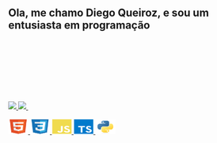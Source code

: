 ## Ola, me chamo Diego Queiroz, e sou um entusiasta em programação

<div>
  <a href="https://github.com/Diegiwg">
  <img height="140em" src="https://github-readme-stats.vercel.app/api?username=diegiwg&show_icons=true&theme=dark&include_all_commits=true&count_private=true"/>
  <img height="140em" src="https://github-readme-stats.vercel.app/api/top-langs/?username=diegiwg&layout=compact&langs_count=7&theme=dark"/>
   <img height="140em" src"https://github-readme-stats.vercel.app/api/wakatime?username=diegiwg" />   
</div>
    <br />
<div style="display: inline_block">
    <img alt="HTML" height="30" width="40" src="https://raw.githubusercontent.com/devicons/devicon/master/icons/html5/html5-original.svg">
    <img alt="CSS" height="30" width="40" src="https://raw.githubusercontent.com/devicons/devicon/master/icons/css3/css3-original.svg">
    <img alt="Js" height="30" width="40" src="https://raw.githubusercontent.com/devicons/devicon/master/icons/javascript/javascript-plain.svg">
    <img alt="Ts" height="30" width="40" src="https://raw.githubusercontent.com/devicons/devicon/master/icons/typescript/typescript-plain.svg">
    <img alt="Python" height="30" width="40" src="https://raw.githubusercontent.com/devicons/devicon/master/icons/python/python-original.svg">
</div>
